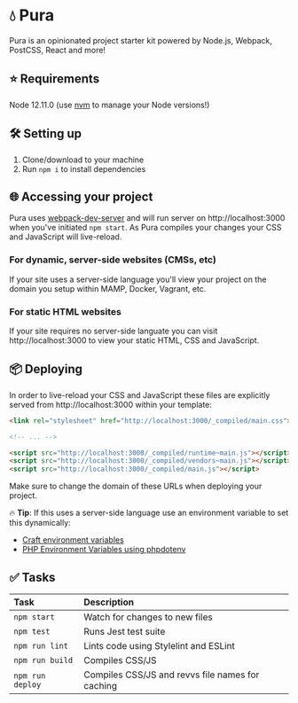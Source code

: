 # 💧 Pura
Pura is an opinionated project starter kit powered by Node.js, Webpack, PostCSS, React and more!

## ⭐️ Requirements
Node 12.11.0 (use [nvm](https://github.com/creationix/nvm) to manage your Node versions!)

## 🛠 Setting up
1. Clone/download to your machine
2. Run `npm i` to install dependencies

## 🌐 Accessing your project
Pura uses [webpack-dev-server](https://github.com/webpack/webpack-dev-server/) and will run server on http://localhost:3000 when you've initiated `npm start`. As Pura compiles your changes your CSS and JavaScript will live-reload.

### For dynamic, server-side websites (CMSs, etc)
If your site uses a server-side language you'll view your project on the domain you setup within MAMP, Docker, Vagrant, etc.

### For static HTML websites
If your site requires no server-side languate you can visit http://localhost:3000 to view your static HTML, CSS and JavaScript.

## 📦 Deploying
In order to live-reload your CSS and JavaScript these files are explicitly served from http://localhost:3000 within your template:
```html
<link rel="stylesheet" href="http://localhost:3000/_compiled/main.css">

<!-- ... -->

<script src="http://localhost:3000/_compiled/runtime~main.js"></script>
<script src="http://localhost:3000/_compiled/vendors~main.js"></script>
<script src="http://localhost:3000/_compiled/main.js"></script>
```

Make sure to change the domain of these URLs when deploying your project.

🔥 **Tip**: If this uses a server-side language use an environment variable to set this dynamically:
- [Craft environment variables](https://docs.craftcms.com/v3/config/environments.html)
- [PHP Environment Variables using phpdotenv](https://github.com/vlucas/phpdotenv)

## ✅ Tasks
| Task              | Description                                      |
|:------------------|:-------------------------------------------------|
| `npm start`       | Watch for changes to new files                   |
| `npm test`        | Runs Jest test suite                             |
| `npm run lint`    | Lints code using Stylelint and ESLint            |
| `npm run build`   | Compiles CSS/JS                                  |
| `npm run deploy`  | Compiles CSS/JS and revvs file names for caching |
